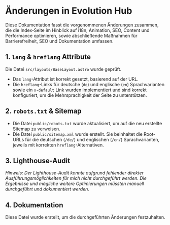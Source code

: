# Änderungen in Evolution Hub

Diese Dokumentation fasst die vorgenommenen Änderungen zusammen, die die Index-Seite im Hinblick auf i18n, Animation, SEO, Content und Performance optimieren, sowie abschließende Maßnahmen für Barrierefreiheit, SEO und Dokumentation umfassen.

## 1. `lang` & `hreflang` Attribute

Die Datei `src/layouts/BaseLayout.astro` wurde geprüft.
- Das `lang`-Attribut ist korrekt gesetzt, basierend auf der URL.
- Die `hreflang`-Links für deutsche (`de`) und englische (`en`) Sprachvarianten sowie ein `x-default` Link wurden implementiert und sind korrekt konfiguriert, um die Mehrsprachigkeit der Seite zu unterstützen.

## 2. `robots.txt` & Sitemap

- Die Datei `public/robots.txt` wurde aktualisiert, um auf die neu erstellte Sitemap zu verweisen.
- Die Datei `public/sitemap.xml` wurde erstellt. Sie beinhaltet die Root-URLs für die deutschen (`/de/`) und englischen (`/en/`) Sprachvarianten, jeweils mit korrekten `hreflang`-Alternativen.

## 3. Lighthouse-Audit

*Hinweis: Der Lighthouse-Audit konnte aufgrund fehlender direkter Ausführungsmöglichkeiten für mich nicht durchgeführt werden. Die Ergebnisse und mögliche weitere Optimierungen müssten manuell durchgeführt und dokumentiert werden.*

## 4. Dokumentation

Diese Datei wurde erstellt, um die durchgeführten Änderungen festzuhalten.